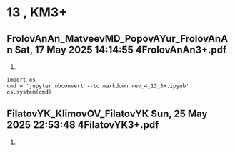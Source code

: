 # **13 , KM3+**

## FrolovAnAn_MatveevMD_PopovAYur_FrolovAnAn	Sat, 17 May 2025 14:14:55	4FrolovAnAn3+.pdf

1. 


```
import os 
cmd = 'jupyter nbconvert --to markdown rev_4_13_3+.ipynb'
os.system(cmd)
```

## FilatovYK_KlimovOV_FilatovYK	Sun, 25 May 2025 22:53:48	4FilatovYK3+.pdf

1. 
